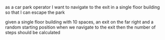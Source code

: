 as a car park operator
I want to navigate to the exit in a single floor building
so that I can escape the park

given a single floor building with 10 spaces, an exit on the far right and a random starting position
when we navigate to the exit
then the number of steps should be calculated
